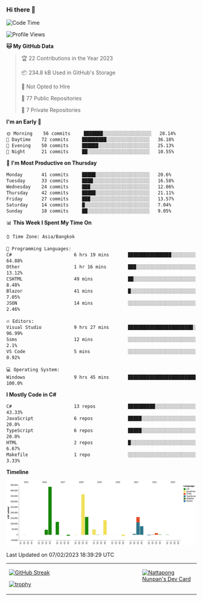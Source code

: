 ### Hi there 👋

<!--START_SECTION:waka-->
![Code Time](http://img.shields.io/badge/Code%20Time-424%20hrs%2030%20mins-blue)

![Profile Views](http://img.shields.io/badge/Profile%20Views-0-blue)

**🐱 My GitHub Data** 

> 🏆 22 Contributions in the Year 2023
 > 
> 📦 234.8 kB Used in GitHub's Storage 
 > 
> 🚫 Not Opted to Hire
 > 
> 📜 77 Public Repositories 
 > 
> 🔑 7 Private Repositories  
 > 
**I'm an Early 🐤** 

```text
🌞 Morning    56 commits     ███████░░░░░░░░░░░░░░░░░░   28.14% 
🌆 Daytime    72 commits     █████████░░░░░░░░░░░░░░░░   36.18% 
🌃 Evening    50 commits     ██████░░░░░░░░░░░░░░░░░░░   25.13% 
🌙 Night      21 commits     ██░░░░░░░░░░░░░░░░░░░░░░░   10.55%

```
📅 **I'm Most Productive on Thursday** 

```text
Monday       41 commits     █████░░░░░░░░░░░░░░░░░░░░   20.6% 
Tuesday      33 commits     ████░░░░░░░░░░░░░░░░░░░░░   16.58% 
Wednesday    24 commits     ███░░░░░░░░░░░░░░░░░░░░░░   12.06% 
Thursday     42 commits     █████░░░░░░░░░░░░░░░░░░░░   21.11% 
Friday       27 commits     ███░░░░░░░░░░░░░░░░░░░░░░   13.57% 
Saturday     14 commits     █░░░░░░░░░░░░░░░░░░░░░░░░   7.04% 
Sunday       18 commits     ██░░░░░░░░░░░░░░░░░░░░░░░   9.05%

```


📊 **This Week I Spent My Time On** 

```text
⌚︎ Time Zone: Asia/Bangkok

💬 Programming Languages: 
C#                       6 hrs 19 mins       ████████████████░░░░░░░░░   64.88% 
Other                    1 hr 16 mins        ███░░░░░░░░░░░░░░░░░░░░░░   13.12% 
CSHTML                   49 mins             ██░░░░░░░░░░░░░░░░░░░░░░░   8.48% 
Blazor                   41 mins             █░░░░░░░░░░░░░░░░░░░░░░░░   7.05% 
JSON                     14 mins             ░░░░░░░░░░░░░░░░░░░░░░░░░   2.46%

🔥 Editors: 
Visual Studio            9 hrs 27 mins       ████████████████████████░   96.99% 
Ssms                     12 mins             ░░░░░░░░░░░░░░░░░░░░░░░░░   2.1% 
VS Code                  5 mins              ░░░░░░░░░░░░░░░░░░░░░░░░░   0.92%

💻 Operating System: 
Windows                  9 hrs 45 mins       █████████████████████████   100.0%

```

**I Mostly Code in C#** 

```text
C#                       13 repos            ██████████░░░░░░░░░░░░░░░   43.33% 
JavaScript               6 repos             █████░░░░░░░░░░░░░░░░░░░░   20.0% 
TypeScript               6 repos             █████░░░░░░░░░░░░░░░░░░░░   20.0% 
HTML                     2 repos             █░░░░░░░░░░░░░░░░░░░░░░░░   6.67% 
Makefile                 1 repo              ░░░░░░░░░░░░░░░░░░░░░░░░░   3.33%

```


**Timeline**

![Chart not found](https://raw.githubusercontent.com/aixasz/aixasz/main/charts/bar_graph.png) 


 Last Updated on 07/02/2023 18:39:29 UTC
<!--END_SECTION:waka-->

<table>
<tr>
<td width="70%" valign="top">
 
 [![GitHub Streak](http://github-readme-streak-stats.herokuapp.com?user=aixasz&theme=github-dark&hide_border=true&date_format=%5BY%20%5DM%20j)](https://git.io/streak-stats)

 [![trophy](https://github-profile-trophy.vercel.app/?username=aixasz&theme=onedark)](https://github.com/ryo-ma/github-profile-trophy)
 </td>
<td width="30%" valign="top">
 
<a href="https://app.daily.dev/aixasz"><img src="https://api.daily.dev/devcards/403207936e6547c9a85ea449e9f3abe8.png?r=re8" alt="Nattapong Nunpan's Dev Card"/></a>

 </td>
</tr>
</table>
 
